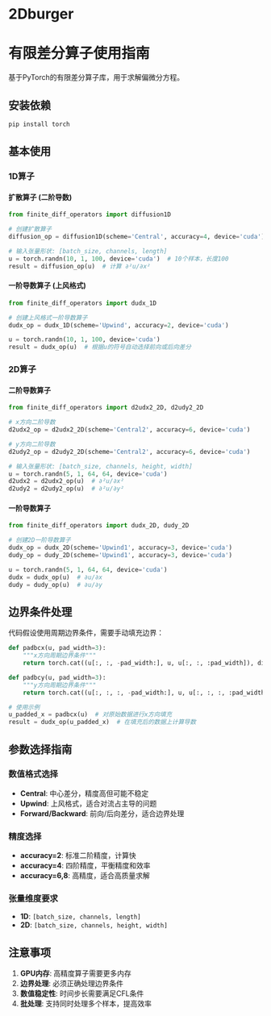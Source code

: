 # 2Dburger
# 有限差分算子使用指南

基于PyTorch的有限差分算子库，用于求解偏微分方程。
## 安装依赖
```bash
pip install torch 
```
## 基本使用

### 1D算子

#### 扩散算子 (二阶导数)
```python
from finite_diff_operators import diffusion1D

# 创建扩散算子
diffusion_op = diffusion1D(scheme='Central', accuracy=4, device='cuda')

# 输入张量形状: [batch_size, channels, length]
u = torch.randn(10, 1, 100, device='cuda')  # 10个样本，长度100
result = diffusion_op(u)  # 计算 ∂²u/∂x²
```

#### 一阶导数算子 (上风格式)
```python
from finite_diff_operators import dudx_1D

# 创建上风格式一阶导数算子
dudx_op = dudx_1D(scheme='Upwind', accuracy=2, device='cuda')

u = torch.randn(10, 1, 100, device='cuda')
result = dudx_op(u)  # 根据u的符号自动选择前向或后向差分
```

### 2D算子

#### 二阶导数算子
```python
from finite_diff_operators import d2udx2_2D, d2udy2_2D

# x方向二阶导数
d2udx2_op = d2udx2_2D(scheme='Central2', accuracy=6, device='cuda')

# y方向二阶导数  
d2udy2_op = d2udy2_2D(scheme='Central2', accuracy=6, device='cuda')

# 输入张量形状: [batch_size, channels, height, width]
u = torch.randn(5, 1, 64, 64, device='cuda')
d2udx2 = d2udx2_op(u)  # ∂²u/∂x²
d2udy2 = d2udy2_op(u)  # ∂²u/∂y²
```

#### 一阶导数算子
```python
from finite_diff_operators import dudx_2D, dudy_2D

# 创建2D一阶导数算子
dudx_op = dudx_2D(scheme='Upwind1', accuracy=3, device='cuda')
dudy_op = dudy_2D(scheme='Upwind1', accuracy=3, device='cuda')

u = torch.randn(5, 1, 64, 64, device='cuda')
dudx = dudx_op(u)  # ∂u/∂x
dudy = dudy_op(u)  # ∂u/∂y
```

## 边界条件处理

代码假设使用周期边界条件，需要手动填充边界：

```python
def padbcx(u, pad_width=3):
    """x方向周期边界条件"""
    return torch.cat((u[:, :, -pad_width:], u, u[:, :, :pad_width]), dim=2)

def padbcy(u, pad_width=3):
    """y方向周期边界条件"""
    return torch.cat((u[:, :, :, -pad_width:], u, u[:, :, :, :pad_width]), dim=3)

# 使用示例
u_padded_x = padbcx(u)  # 对原始数据进行x方向填充
result = dudx_op(u_padded_x)  # 在填充后的数据上计算导数
```
## 参数选择指南

### 数值格式选择
- **Central**: 中心差分，精度高但可能不稳定
- **Upwind**: 上风格式，适合对流占主导的问题
- **Forward/Backward**: 前向/后向差分，适合边界处理

### 精度选择
- **accuracy=2**: 标准二阶精度，计算快
- **accuracy=4**: 四阶精度，平衡精度和效率
- **accuracy=6,8**: 高精度，适合高质量求解

### 张量维度要求
- **1D**: `[batch_size, channels, length]`
- **2D**: `[batch_size, channels, height, width]`

## 注意事项

1. **GPU内存**: 高精度算子需要更多内存
2. **边界处理**: 必须正确处理边界条件
3. **数值稳定性**: 时间步长需要满足CFL条件
4. **批处理**: 支持同时处理多个样本，提高效率
